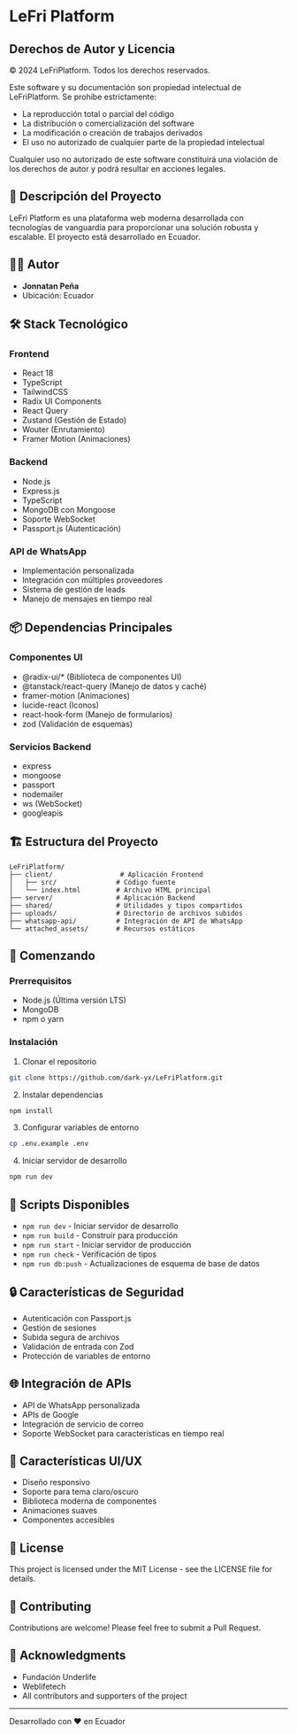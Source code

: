 # LeFri Platform

## Derechos de Autor y Licencia

© 2024 LeFriPlatform. Todos los derechos reservados.

Este software y su documentación son propiedad intelectual de LeFriPlatform. Se prohíbe estrictamente:

- La reproducción total o parcial del código
- La distribución o comercialización del software
- La modificación o creación de trabajos derivados
- El uso no autorizado de cualquier parte de la propiedad intelectual

Cualquier uso no autorizado de este software constituirá una violación de los derechos de autor y podrá resultar en acciones legales.

## 🚀 Descripción del Proyecto

LeFri Platform es una plataforma web moderna desarrollada con tecnologías de vanguardia para proporcionar una solución robusta y escalable. El proyecto está desarrollado en Ecuador.

## 👨‍💻 Autor

- **Jonnatan Peña**
- Ubicación: Ecuador

## 🛠️ Stack Tecnológico

### Frontend
- React 18
- TypeScript
- TailwindCSS
- Radix UI Components
- React Query
- Zustand (Gestión de Estado)
- Wouter (Enrutamiento)
- Framer Motion (Animaciones)

### Backend
- Node.js
- Express.js
- TypeScript
- MongoDB con Mongoose
- Soporte WebSocket
- Passport.js (Autenticación)

### API de WhatsApp
- Implementación personalizada
- Integración con múltiples proveedores
- Sistema de gestión de leads
- Manejo de mensajes en tiempo real

## 📦 Dependencias Principales

### Componentes UI
- @radix-ui/* (Biblioteca de componentes UI)
- @tanstack/react-query (Manejo de datos y caché)
- framer-motion (Animaciones)
- lucide-react (Iconos)
- react-hook-form (Manejo de formularios)
- zod (Validación de esquemas)

### Servicios Backend
- express
- mongoose
- passport
- nodemailer
- ws (WebSocket)
- googleapis

## 🏗️ Estructura del Proyecto

```
LeFriPlatform/
├── client/                 # Aplicación Frontend
│   ├── src/               # Código fuente
│   └── index.html         # Archivo HTML principal
├── server/                # Aplicación Backend
├── shared/                # Utilidades y tipos compartidos
├── uploads/               # Directorio de archivos subidos
├── whatsapp-api/          # Integración de API de WhatsApp
└── attached_assets/       # Recursos estáticos
```

## 🚀 Comenzando

### Prerrequisitos
- Node.js (Última versión LTS)
- MongoDB
- npm o yarn

### Instalación

1. Clonar el repositorio
```bash
git clone https://github.com/dark-yx/LeFriPlatform.git
```

2. Instalar dependencias
```bash
npm install
```

3. Configurar variables de entorno
```bash
cp .env.example .env
```

4. Iniciar servidor de desarrollo
```bash
npm run dev
```

## 📝 Scripts Disponibles

- `npm run dev` - Iniciar servidor de desarrollo
- `npm run build` - Construir para producción
- `npm run start` - Iniciar servidor de producción
- `npm run check` - Verificación de tipos
- `npm run db:push` - Actualizaciones de esquema de base de datos

## 🔒 Características de Seguridad

- Autenticación con Passport.js
- Gestión de sesiones
- Subida segura de archivos
- Validación de entrada con Zod
- Protección de variables de entorno

## 🌐 Integración de APIs

- API de WhatsApp personalizada
- APIs de Google
- Integración de servicio de correo
- Soporte WebSocket para características en tiempo real

## 🎨 Características UI/UX

- Diseño responsivo
- Soporte para tema claro/oscuro
- Biblioteca moderna de componentes
- Animaciones suaves
- Componentes accesibles

## 📄 License

This project is licensed under the MIT License - see the LICENSE file for details.

## 🤝 Contributing

Contributions are welcome! Please feel free to submit a Pull Request.

## 🙏 Acknowledgments

- Fundación Underlife
- Weblifetech
- All contributors and supporters of the project

---

Desarrollado con ❤️ en Ecuador 